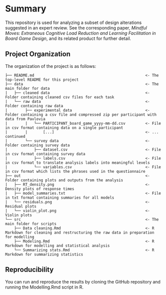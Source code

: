 # Summary

This repository is used for analyzing a subset of design alterations suggested in an expert review. See the corresponding paper, *Mindful Moves: Extraneous Cognitive Load Reduction and Learning Facilitation in Board Game Design*, and its related product for further detail.

## Project Organization
The organization of the project is as follows:


```
├── README.md                                                  <- The top-level README for this project
├── data                                                       <- The main folder for data
|   ├── cleaned data                                           <- Folder containing cleaned csv files for each task
|   └── raw data                                               <- Folder containing raw data 
|        ├── experimental data                                 <- Folder containing a csv file and compressed zip per participant with data from Pavlovia
|        |   └── PARTICIPANT_board_game_yyyy-mm-dd.csv         <- File in csv format containing data on a single participant 
|        |       [...]                                         <- ... continued
|        └── survey data                                       <- Folder containing survey data 
|            ├── dataset.csv                                   <- File in csv format containing survey data
|            ├── labels.csv                                    <- File in csv format to translate analysis labels into meaningful levels
|            └── variables.csv                                 <- File in csv format which lists the phrases used in the questionnaire
├── out                                                        <- Folder containing plots and outputs from the analysis
|   ├── RT_density.png                                         <- Density plots of response times
|   ├── model_summaries.txt                                    <- File in txt format containing summaries for all models
|   └── residuals.png                                          <- Residual plots
|   └── violin_plot.png                                        <- Violin plots 
└── src                                                        <- The main folder for scripts
    ├── Data cleaning.Rmd                                      <- R Markdown for cleaning and restructuring the raw data in preparation for modelling
    ├── Modeling.Rmd                                           <- R Markdown for modelling and statistical analysis
    └── Summarizing stats.Rmd                                  <- R Markdown for summarizing statistics

```

## Reproducibility
You can run and reproduce the results by cloning the GitHub repository and running the Modelling.Rmd script in R.
